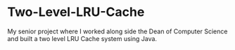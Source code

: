 # Two-Level-LRU-Cache
My senior project where I worked along side the Dean of Computer Science and built a two level LRU Cache system using Java.
